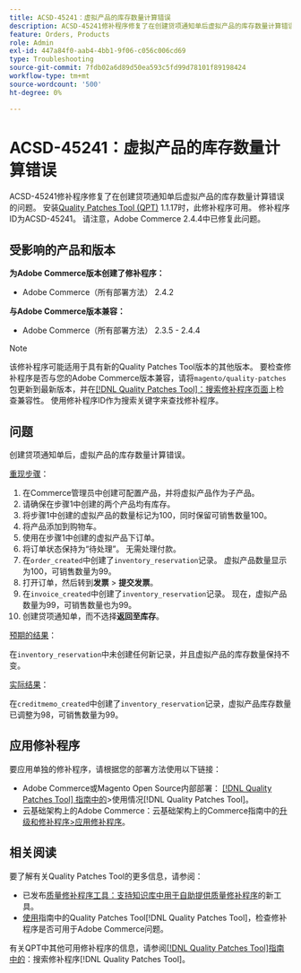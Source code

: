 ```yaml
---
title: ACSD-45241：虚拟产品的库存数量计算错误
description: ACSD-45241修补程序修复了在创建贷项通知单后虚拟产品的库存数量计算错误的问题。 安装[Quality Patches Tool (QPT)](https://experienceleague.adobe.com/en/docs/commerce-operations/tools/quality-patches-tool/quality-patches-tool-to-self-serve-quality-patches) 1.1.17后，即可使用此修补程序。 修补程序ID为ACSD-45241。 请注意，Adobe Commerce 2.4.4中已修复此问题。
feature: Orders, Products
role: Admin
exl-id: 447a84f0-aab4-4bb1-9f06-c056c006cd69
type: Troubleshooting
source-git-commit: 7fdb02a6d89d50ea593c5fd99d78101f89198424
workflow-type: tm+mt
source-wordcount: '500'
ht-degree: 0%

---
```


# ACSD-45241：虚拟产品的库存数量计算错误

ACSD-45241修补程序修复了在创建贷项通知单后虚拟产品的库存数量计算错误的问题。 安装[Quality Patches Tool (QPT)](https://experienceleague.adobe.com/en/docs/commerce-operations/tools/quality-patches-tool/quality-patches-tool-to-self-serve-quality-patches) 1.1.17时，此修补程序可用。 修补程序ID为ACSD-45241。 请注意，Adobe Commerce 2.4.4中已修复此问题。

## 受影响的产品和版本

**为Adobe Commerce版本创建了修补程序：**

* Adobe Commerce（所有部署方法） 2.4.2

**与Adobe Commerce版本兼容：**

* Adobe Commerce（所有部署方法） 2.3.5 - 2.4.4

>[!NOTE]
>
>该修补程序可能适用于具有新的Quality Patches Tool版本的其他版本。 要检查修补程序是否与您的Adobe Commerce版本兼容，请将`magento/quality-patches`包更新到最新版本，并在[[!DNL Quality Patches Tool]：搜索修补程序页面](https://experienceleague.adobe.com/en/docs/commerce-operations/tools/quality-patches-tool/quality-patches-tool-to-self-serve-quality-patches)上检查兼容性。 使用修补程序ID作为搜索关键字来查找修补程序。

## 问题

创建贷项通知单后，虚拟产品的库存数量计算错误。

<u>重现步骤</u>：

1. 在Commerce管理员中创建可配置产品，并将虚拟产品作为子产品。
1. 请确保在步骤1中创建的两个产品均有库存。
1. 将步骤1中创建的虚拟产品的数量标记为100，同时保留可销售数量100。
1. 将产品添加到购物车。
1. 使用在步骤1中创建的虚拟产品下订单。
1. 将订单状态保持为“待处理”。 无需处理付款。
1. 在`order_created`中创建了`inventory_reservation`记录。 虚拟产品数量显示为100，可销售数量为99。
1. 打开订单，然后转到&#x200B;**发票** > **提交发票**。
1. 在`invoice_created`中创建了`inventory_reservation`记录。 现在，虚拟产品数量为99，可销售数量也为99。
1. 创建贷项通知单，而不选择&#x200B;**返回至库存**。

<u>预期的结果</u>：

在`inventory_reservation`中未创建任何新记录，并且虚拟产品的库存数量保持不变。

<u>实际结果</u>：

在`creditmemo_created`中创建了`inventory_reservation`记录，虚拟产品库存数量已调整为98，可销售数量为99。

## 应用修补程序

要应用单独的修补程序，请根据您的部署方法使用以下链接：

* Adobe Commerce或Magento Open Source内部部署： [[!DNL Quality Patches Tool] 指南中的](/help/tools/quality-patches-tool/usage.md)>使用情况[!DNL Quality Patches Tool]。
* 云基础架构上的Adobe Commerce：云基础架构上的Commerce指南中的[升级和修补程序>应用修补程序](https://experienceleague.adobe.com/docs/commerce-cloud-service/user-guide/develop/upgrade/apply-patches.html)。

## 相关阅读

要了解有关Quality Patches Tool的更多信息，请参阅：

* 已发布[质量修补程序工具：支持知识库中用于自助提供质量修补程序](https://experienceleague.adobe.com/en/docs/commerce-operations/tools/quality-patches-tool/quality-patches-tool-to-self-serve-quality-patches)的新工具。
* [使用](/help/tools/quality-patches-tool/patches-available-in-qpt/check-patch-for-magento-issue-with-magento-quality-patches.md)指南中的Quality Patches Tool[!DNL Quality Patches Tool]，检查修补程序是否可用于Adobe Commerce问题。

有关QPT中其他可用修补程序的信息，请参阅[[!DNL Quality Patches Tool]指南中的](https://experienceleague.adobe.com/tools/commerce-quality-patches/index.html)：搜索修补程序[!DNL Quality Patches Tool]。
